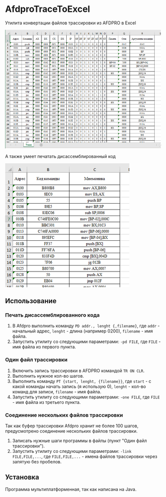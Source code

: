 # AfdproTraceToExcel
Утилита конвертации файлов трассировки из AFDPRO в Excel

![AfdproTraceToExcel result](/assets/result_pic.png "AfdproTraceToExcel result")

А также умеет печатать дисассемблированный код

![AfdproTraceToExcel result2](/assets/result_pic2.png "AfdproTraceToExcel result2")
## Использование
### Печать дисассемблированного кода
1. В Afdpro выполнить команду `PD addr., lenght {,filename}`, где `addr` - начальный адрес, `lenght` - длина (например 0200), `filename` - имя файла.
2. Запустить утилиту со следующими параметрами: `-pd FILE`, где `FILE` - имя файла из первого пункта.
### Один файл трассировки
1. Включить запись трассировки в AFDPRO командой `TR ON CLR`.
2. Выполнить нужное кол-во шагов.
3. Выполнить команду `PT {start, lenght, {filename}}`, где `start` - с какой команды начать запись (я использую 0), `lenght` - кол-во команд для записи, `filename` - имя файла.
4. Запустить утилиту со следующими параметрами: `-one FILE`, где `FILE` - имя файла из третьего пункта.
### Соединение нескольких файлов трассировки
Так как буфер трассировки Afdpro хранит не более 100 шагов, предусмотрено соединение нескольких файлов трассировки.
1. Записать нужные шаги программы в файлы (пункт "Один файл трассировки").
2. Запустить утилиту со следующими параметрами: `-link FILE,FILE,...`, где `FILE,FILE,...` - имена файлов трассировки через запятую без пробелов.
## Установка
Программа мультиплатформенная, так как написана на Java.
